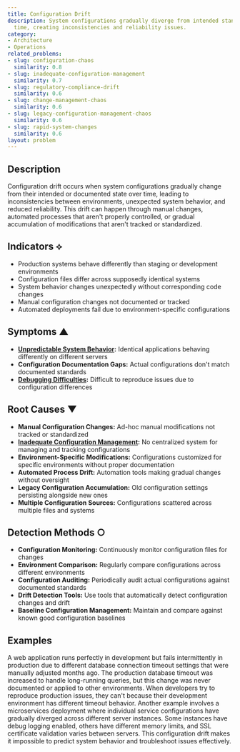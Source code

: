 ```yaml
---
title: Configuration Drift
description: System configurations gradually diverge from intended standards over
  time, creating inconsistencies and reliability issues.
category:
- Architecture
- Operations
related_problems:
- slug: configuration-chaos
  similarity: 0.8
- slug: inadequate-configuration-management
  similarity: 0.7
- slug: regulatory-compliance-drift
  similarity: 0.6
- slug: change-management-chaos
  similarity: 0.6
- slug: legacy-configuration-management-chaos
  similarity: 0.6
- slug: rapid-system-changes
  similarity: 0.6
layout: problem
---
```


## Description

Configuration drift occurs when system configurations gradually change from their intended or documented state over time, leading to inconsistencies between environments, unexpected system behavior, and reduced reliability. This drift can happen through manual changes, automated processes that aren't properly controlled, or gradual accumulation of modifications that aren't tracked or standardized.

## Indicators ⟡

- Production systems behave differently than staging or development environments
- Configuration files differ across supposedly identical systems
- System behavior changes unexpectedly without corresponding code changes
- Manual configuration changes not documented or tracked
- Automated deployments fail due to environment-specific configurations

## Symptoms ▲



- **[Unpredictable System Behavior](unpredictable-system-behavior.md):** Identical applications behaving differently on different servers
- **Configuration Documentation Gaps:** Actual configurations don't match documented standards
- **[Debugging Difficulties](debugging-difficulties.md):** Difficult to reproduce issues due to configuration differences

## Root Causes ▼

- **Manual Configuration Changes:** Ad-hoc manual modifications not tracked or standardized
- **[Inadequate Configuration Management](inadequate-configuration-management.md):** No centralized system for managing and tracking configurations
- **Environment-Specific Modifications:** Configurations customized for specific environments without proper documentation
- **Automated Process Drift:** Automation tools making gradual changes without oversight
- **Legacy Configuration Accumulation:** Old configuration settings persisting alongside new ones
- **Multiple Configuration Sources:** Configurations scattered across multiple files and systems

## Detection Methods ○

- **Configuration Monitoring:** Continuously monitor configuration files for changes
- **Environment Comparison:** Regularly compare configurations across different environments
- **Configuration Auditing:** Periodically audit actual configurations against documented standards
- **Drift Detection Tools:** Use tools that automatically detect configuration changes and drift
- **Baseline Configuration Management:** Maintain and compare against known good configuration baselines

## Examples

A web application runs perfectly in development but fails intermittently in production due to different database connection timeout settings that were manually adjusted months ago. The production database timeout was increased to handle long-running queries, but this change was never documented or applied to other environments. When developers try to reproduce production issues, they can't because their development environment has different timeout behavior. Another example involves a microservices deployment where individual service configurations have gradually diverged across different server instances. Some instances have debug logging enabled, others have different memory limits, and SSL certificate validation varies between servers. This configuration drift makes it impossible to predict system behavior and troubleshoot issues effectively.